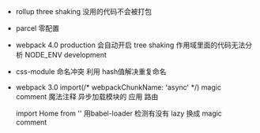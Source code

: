 - rollup
  three shaking
  没用的代码不会被打包

- parcel
  零配置

- webpack 4.0
  production 会自动开启 tree shaking
  作用域里面的代码无法分析
  NODE_ENV development

- css-module
  命名冲突
  利用 hash值解决重复命名

- webpack 3.0
  import(/* webpackChunkName: 'async' */)
  magic comment 魔法注释
  异步加载模块的
  应用 路由

  import Home from ''
  用babel-loader 检测有没有 lazy
  换成 magic comment
  